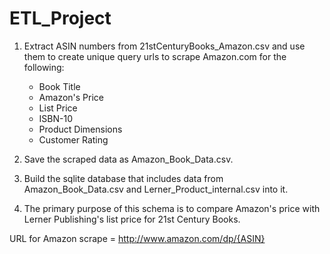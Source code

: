 # ETL_Project

1) Extract ASIN numbers from 21stCenturyBooks_Amazon.csv and use them to create unique query urls to scrape Amazon.com for the following:
    - Book Title
    - Amazon's Price
    - List Price
    - ISBN-10
    - Product Dimensions
    - Customer Rating

2) Save the scraped data as Amazon_Book_Data.csv.

3) Build the sqlite database that includes data from Amazon_Book_Data.csv and Lerner_Product_internal.csv into it.

4) The primary purpose of this schema is to compare Amazon's price with Lerner Publishing's list price for 21st Century Books.



URL for Amazon scrape = http://www.amazon.com/dp/{ASIN}


